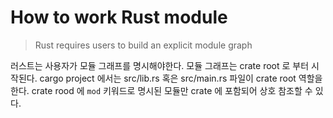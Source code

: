# How to work Rust module

> Rust requires users to build an explicit module graph

러스트는 사용자가 모듈 그래프를 명시해야한다. 모듈 그래프는 crate root 로 부터 시작된다. cargo project 에서는 src/lib.rs 혹은 src/main.rs 파일이 crate root 역할을 한다.
crate rood 에 `mod` 키워드로 명시된 모듈만 crate 에 포함되어 상호 참조할 수 있다.

